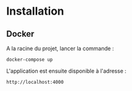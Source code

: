 # Installation
##  Docker

A la racine du projet, lancer la commande :

    docker-compose up


L'application est ensuite disponible à l'adresse : 

    http://localhost:4000